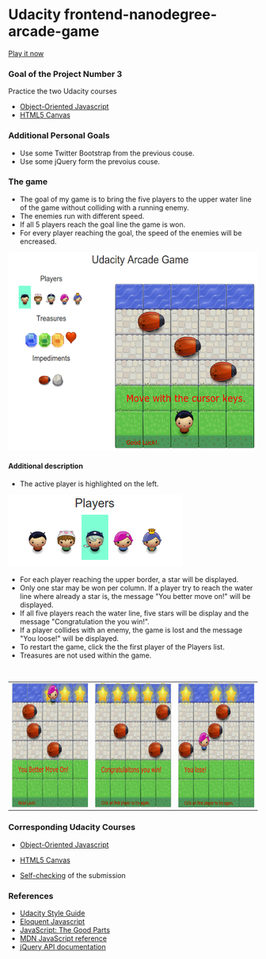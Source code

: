 Udacity frontend-nanodegree-arcade-game
=======================================


[Play it now](http://akuepfer.github.io/P3-frontend-nanodegree-arcade-game/)


### Goal of the Project Number 3

Practice the two Udacity courses

* [Object-Oriented Javascript](https://www.udacity.com/course/ud015)
* [HTML5 Canvas](https://www.udacity.com/course/ud292)


### Additional Personal Goals
* Use some Twitter Bootstrap from the previous couse.
* Use some jQuery form the prevoius couse.


### The game

 * The goal of my game is to bring the five players to the upper water line of the game 
   without colliding with a running enemy. 
 * The enemies run with different speed.
 * If all 5 players reach the goal line the game is won.
 * For every player reaching the goal, the speed of the enemies will be encreased.


<img src="pictures/game.png" width="600" height="400" />
<br>




#### Additional description

 * The active player is highlighted on the left.
 
<img src="pictures/active_player.png" />

 * For each player reaching the upper border, a star will be displayed.
 * Only one star may be won per column. If a player try to reach the water line where already a star is, the message "You better move on!" will be displayed.
 * If all five players reach the water line, five stars will be display and the message "Congratulation the you win!".
 * If a player collides with an enemy, the game is lost and the message "You loose!" will be displayed.
 * To restart the game, click the the first player of the Players list.
 * Treasures are not used within the game.


<br>
<table style="border=50">
    <tr>
        <td><img src="pictures/move.png" width="250" height="250" /></td>
        <td><img src="pictures/win.png" width="250" height="250" /></td>
        <td><img src="pictures/loose.png" width="250" height="250" /></td>
    </tr>
</table>



### Corresponding Udacity Courses

* [Object-Oriented Javascript](https://www.udacity.com/course/ud015)
* [HTML5 Canvas](https://www.udacity.com/course/ud292)


* [Self-checking](https://www.udacity.com/course/viewer#!/c-ud015/l-3072058665/m-3072588797) of the submission


### References

* [Udacity Style Guide](http://udacity.github.io/frontend-nanodegree-styleguide/javascript.html)
* [Eloquent Javascript](http://eloquentjavascript.net/)
* [JavaScript: The Good Parts](http://shop.oreilly.com/product/9780596517748.do)
* [MDN JavaScript reference](https://developer.mozilla.org/en-US/docs/Web/JavaScript/Reference)
* [jQuery API documentation](http://api.jquery.com/)

